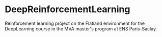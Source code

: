 # DeepReinforcementLearning
Reinforcement learning project on the Flatland environment for the DeepLearning course in the MVA master's program at ENS Paris-Saclay.
